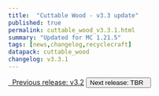 ```yaml
---
title:  "Cuttable Wood - v3.3 update"
published: true
permalink: cuttable_wood_v3.3.1.html
summary: "Updated for MC 1.21.5"
tags: [news,changelog,recyclecraft]
datapack: cuttable_wood
changelog: v3.3.1
---
```


<div class="btn-group">
    <a href="cuttable_wood_v3.2.html" role="button" class="btn btn-primary"><i class="fa fa-caret-left"></i>&nbsp; Previous release: v3.2</a>
    <button role="button" class="btn btn-default disabled">Next release: TBR &nbsp;<i class="fa fa-caret-right"></i> </button>
</div>